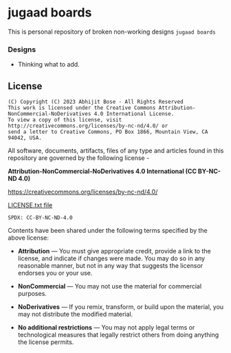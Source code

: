 # jugaad boards

This is personal repository of broken non-working designs `jugaad boards`

### Designs

- Thinking what to add.

## License

```
(C) Copyright (C) 2023 Abhijit Bose - All Rights Reserved
This work is licensed under the Creative Commons Attribution-NonCommercial-NoDerivatives 4.0 International License. 
To view a copy of this license, visit http://creativecommons.org/licenses/by-nc-nd/4.0/ or 
send a letter to Creative Commons, PO Box 1866, Mountain View, CA 94042, USA.
```

All software, documents, artifacts, files of any type and articles 
found in this repository are governed by the following license -

**Attribution-NonCommercial-NoDerivatives 4.0 International (CC BY-NC-ND 4.0)** 

<https://creativecommons.org/licenses/by-nc-nd/4.0/>

[LICENSE.txt file](./LICENSE.txt)

`SPDX: CC-BY-NC-ND-4.0`

Contents have been shared under the following terms specified by the above license:

- **Attribution** — You must give appropriate credit, provide a link to the license, and indicate if changes were made. You may do so in any reasonable manner, but not in any way that suggests the licensor endorses you or your use. 

- **NonCommercial** — You may not use the material for commercial purposes. 

- **NoDerivatives** — If you remix, transform, or build upon the material, you may not distribute the modified material. 

- **No additional restrictions** — You may not apply legal terms or technological measures that legally restrict others from doing anything the license permits.
